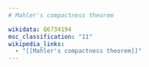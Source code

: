 ```yaml
---
# Mahler's compactness theorem

wikidata: Q6734194
msc_classification: "11"
wikipedia_links:
  - "[[Mahler's compactness theorem]]"
---
```

